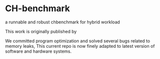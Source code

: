 # CH-benchmark
a runnable and robust chbenchmark for hybrid workload

This work is originally published by 

We committed program optimization and solved several bugs related to memory leaks,
This current repo is now finely adapted to latest version of software and hardware systems.
